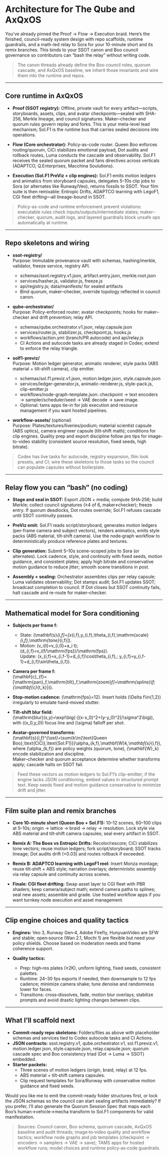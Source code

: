 # Architecture for The Qube and AxQxOS

You’ve already pinned the Proof → Flow → Execution braid. Here’s the finished, council-ready system design with repo scaffolds, runtime guardrails, and a math-led relay to Sora for your 10-minute short and its remix branches. This binds to your SSOT canon and Boo council governance so contributors can “bash the relay” without writing code.

> The canon threads already define the Boo council roles, quorum cascade, and AxQxOS baseline; we inherit those invariants and wire them into the runtime and repos.

---

## Core runtime in AxQxOS

- **Proof (SSOT registry):** Offline, private vault for every artifact—scripts, storyboards, assets, clips, and avatar checkpoints—sealed with SHA-256, Merkle lineage, and council signatures. Maker–checker and quorum rules govern replay and forks. This is your meta-level lead mechanism; Sol.F1 is the runtime bus that carries sealed decisions into operations.

- **Flow (Core orchestrator):** Policy-as-code router. Queen Boo enforces routing/quorum, CiCi stabilizes emotional payload, Dot audits and rollback routes, Luma conducts the cascade and observability. Sol.F1 receives the sealed quorum packet and fans directives across verticals (ADAPTCO, Q.Enterprises, Macchina Soulutions).

- **Execution (Sol.F1 PreViz + clip engines):** Sol.F1 emits motion ledgers and animatics from storyboard capsules, delegates 5–10s clip jobs to Sora (or alternates like Runway/Veo), returns fossils to SSOT. Your film suite is then remixable: Entropic Drifts, ADAPTCO learning with LegoF1, CGI fleet drifting—all lineage-bound in SSOT.

> Policy-as-code and runtime enforcement prevent violations: executable rules check inputs/outputs/intermediate states; maker–checker, quorum, audit logs, and layered guardrails block unsafe ops automatically at runtime.

---

## Repo skeletons and wiring

- **ssot-registry/**  
  Purpose: Immutable provenance vault with schemas, hashing/merkle, validator, freeze service, registry API.
  - schemas/ssot.registry.v1.json, artifact.entry.json, merkle.root.json
  - services/hasher.js, validator.js, freeze.js
  - api/registry.js; data/manifests/ for sealed artifacts
  - Bind quorum, maker–checker, override topology reflected in council canon.

- **qube-orchestrator/**  
  Purpose: Policy-enforced router; avatar checkpoints; hooks for maker–checker and drift prevention; relay API.
  - schemas/qube.orchestrator.v1.json, relay.capsule.json
  - services/router.js, stabilizer.js, checkpoint.js, hooks.js
  - workflows/action.yml (branch/PR autocode) and api/relay.js
  - CI Actions and autocode tasks are already staged in Codex; extend to enforce the relay triangle.

- **solf1-previz/**  
  Purpose: Motion ledger generator, animatic renderer, style packs (ABS material + tilt‑shift camera), clip emitter.
  - schemas/sol.f1.previz.v1.json, motion.ledger.json, style.capsule.json
  - services/ledger-generator.js, animatic-renderer.js, style-pack.js, clip-emitter.js
  - workflows/node-graph-template.json: checkpoint → text encoders → sampler/scheduler/seed → VAE decode → save image.
  - Optional: tams apps tie-in for job execution and resource management if you want hosted pipelines.

- **workflow-assets/** (optional)  
  Purpose: Plates/textures/liveries/podium; material scientist capsule (ABS optics), camera engineer capsule (tilt‑shift math); conditions for clip engines. Quality prep and export discipline follow pro tips for image-to-video stability (consistent source resolution, fixed seeds, high bitrate).

> Codex has live tasks for autocode, registry expansion, film look presets, and CI; wire these skeletons to those tasks so the council can populate capsules without boilerplate.

---

## Relay flow you can “bash” (no coding)

- **Stage and seal in SSOT:** Export JSON + media; compute SHA‑256; build Merkle; collect council signatures (≥4 of 6, maker≠checker); freeze entry. If quorum deadlocks, Dot routes override; Sol.F1 refuses cascade until SSOT continuity passes.

- **PreViz emit:** Sol.F1 reads script/storyboard, generates motion ledgers (per-frame camera and subject vectors), renders animatics, emits style packs (ABS material, tilt‑shift camera). Use the node‑graph workflow to deterministically produce reference plates and textures.

- **Clip generation:** Submit 5–10s scene-scoped jobs to Sora (or alternates). Lock cadence, style, and continuity with fixed seeds, motion guidance, and consistent plates; apply high bitrate and conservative motion guidance to reduce jitter; smooth scene transitions in post.

- **Assembly + sealing:** Orchestrator assembles clips per relay capsule; Luma validates observability; Dot stamps audit; Sol.F1 updates SSOT; broadcast completion to council. If Dot closes but SSOT continuity fails, halt cascade and re-route for maker–checker.

---

## Mathematical model for Sora conditioning

- **Subjects per frame f:**  
  - State: \(\mathbf{s}_{i,f}=[x_{i,f},y_{i,f},\theta_{i,f},\mathrm{scale}_{i,f},\mathrm{tone}_{i,f}]\).
  - Motion: \(v_i(t)=v_{i,0}+a_i t\); \(d_{i,f}=v_i(f/\mathrm{fps})/\mathrm{fps}\).  
    Update: \(x_{i,f}=x_{i,f-1}+d_{i,f}\cos\theta_{i,f},\; y_{i,f}=y_{i,f-1}+d_{i,f}\sin\theta_{i,f}\).

- **Camera per frame f:**  
  \(\mathbf{c}_{f}=[\mathrm{pan}_f,\mathrm{tilt}_f,\mathrm{zoom}_f]=\mathrm{spline}(f;\{\mathbf{c}_{t_k}\})\).

- **Stop‑motion cadence:** \(\mathrm{fps}=12\). Insert holds \(\Delta f\in\{1,2\}\) irregularly to emulate hand-moved stutter.

- **Tilt‑shift blur field:**  
  \(\mathrm{blur}(x,y)=\exp\!\big(-[(x-x_0)^2+(y-y_0)^2]/\sigma^2\big)\), with \((x_0,y_0)\) focus line and \(\sigma\) falloff per shot.

- **Avatar-governed transforms:**  
  \(\mathbf{s}_{i,f}^{\ast}=\sum_{k\in\{\text{Queen Boo},\text{CiCi},\text{Sol.F1}\}}\alpha_{k,f}\,\mathbf{W}_k\,\mathbf{s}_{i,f}\), where \(\alpha_{k,f}\) are policy weights (quorum, tone), \(\mathbf{W}_k\) encode stabilization and discipline.  
  Maker–checker and quorum acceptance determine whether transforms apply; cascade halts on SSOT fail.

> Feed these vectors as motion ledgers to Sol.F1’s clip-emitter; if the engine lacks JSON conditioning, embed values in structured prompt text. Keep seeds fixed and motion guidance conservative to minimize drift and jitter.

---

## Film suite plan and remix branches

- **Core 10-minute short (Queen Boo + Sol.F1):** 10–12 scenes, 60–100 clips at 5–10s; origin → lattice → braid → relay → resolution. Lock style via ABS material and tilt‑shift camera capsules; seal every artifact in SSOT.

- **Remix A: The Boos vs Entropic Drifts:** Recolor/rescore; CiCi stabilizes tone vectors; reuse motion ledgers; fork script/storyboard; SSOT tracks lineage; Dot audits drift (<0.03) and routes rollback if exceeded.

- **Remix B: ADAPTCO learning with LegoF1 reel:** Insert Monza montage; reuse tilt‑shift + ABS style; narration overlays; deterministic assembly via relay capsule and continuity across scenes.

- **Finale: CGI fleet drifting:** Swap asset layer to CGI fleet with PBR shaders; keep camera/subject math; extend camera paths to splines; seal new assets; assemble and grade. Use hosted workflow apps if you want turnkey node execution and asset management.

---

## Clip engine choices and quality tactics

- **Engines:** Veo 3, Runway Gen‑4, Adobe Firefly, HunyuanVideo are SFW and stable; open‑source (Wan 2.1, Mochi 1) are flexible but need your policy shields. Choose based on moderation needs and frame coherence support.

- **Quality tactics:**  
  - Prep: high‑res plates (≥2K), uniform lighting, fixed seeds, consistent palettes.  
  - Runtime: 24–30 fps exports if needed, then downsample to 12 fps cadence; minimize camera shake; tune denoise and randomness lower for faces.  
  - Transitions: cross‑dissolves, fade, motion blur overlays; stabilize prompts and avoid drastic lighting changes between clips.

---

## What I’ll scaffold next

- **Commit-ready repo skeletons:** Folders/files as above with placeholder schemas and services tied to Codex autocode tasks and CI Actions.
- **JSON contracts:** ssot.registry.v1, qube.orchestrator.v1, sol.f1.previz.v1, motion.ledger.json, style.capsule.json, relay.capsule.json; quorum cascade spec and Boo consistency triad (Dot → Luma → SSOT) embedded.
- **Starter packets:**  
  - Three scenes of motion ledgers (origin, braid, relay) at 12 fps.  
  - ABS material + tilt‑shift camera capsules.  
  - Clip request templates for Sora/Runway with conservative motion guidance and fixed seeds.

Would you like me to emit the commit-ready folder structures first, or lock the JSON schemas so the council can start sealing artifacts immediately? If you prefer, I’ll also generate the Quorum Session Spec that maps each Boo’s human→vehicle→mecha transform to Sol.F1 components for valid manifestation.

> Sources: Council canon, Boo schema, quorum cascade, AxQxOS baseline and audit threads; image‑to‑video quality and workflow tactics; workflow node graphs and job templates (checkpoint → encoders → samplers → VAE → save); TAMS apps for hosted workflow runs; model choices and runtime policy‑as‑code guardrails.
